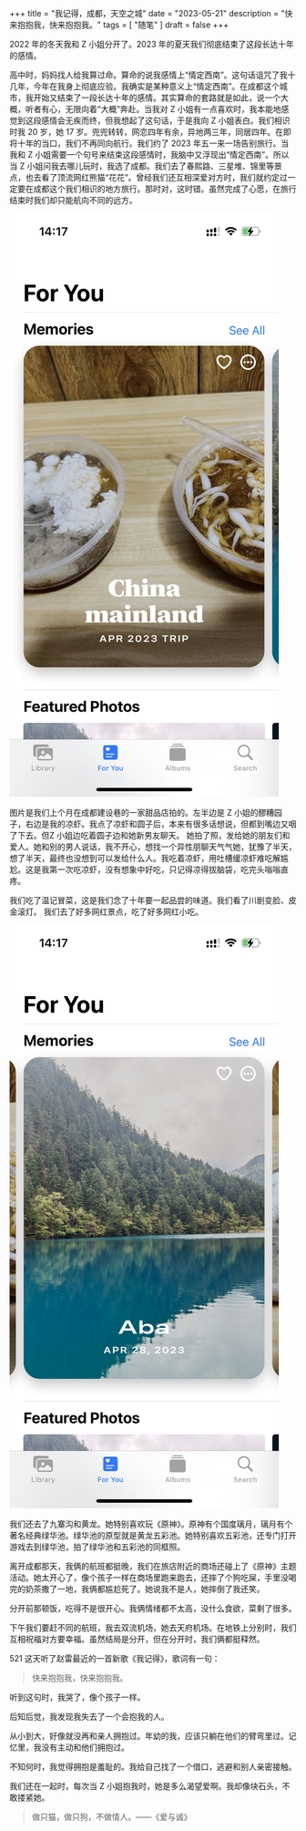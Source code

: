 +++
title = "我记得，成都，天空之城"
date = "2023-05-21"
description = "快来抱抱我，快来抱抱我。"
tags = [
    "随笔"
]
draft = false
+++

2022 年的冬天我和 Z 小姐分开了。2023 年的夏天我们彻底结束了这段长达十年的感情。

高中时，妈妈找人给我算过命。算命的说我感情上“情定西南”。这句话诅咒了我十几年，今年在我身上彻底应验。我确实是某种意义上“情定西南”。在成都这个城市，我开始又结束了一段长达十年的感情。其实算命的套路就是如此，说一个大概，听者有心，无限向着“大概”奔赴。当我对 Z 小姐有一点喜欢时，我本能地感觉到这段感情会无疾而终，但我想起了这句话，于是我向 Z 小姐表白。我们相识时我 20 岁，她 17 岁。兜兜转转，网恋四年有余，异地两三年，同居四年。在即将十年的当口，我们不再同向航行。我们约了 2023 年五一来一场告别旅行。当我和 Z 小姐需要一个句号来结束这段感情时，我脑中又浮现出“情定西南”。所以当 Z 小姐问我去哪儿玩时，我选了成都。我们去了春熙路、三星堆、锦里等景点，也去看了顶流网红熊猫“花花”。曾经我们还互相深爱对方时，我们就约定过一定要在成都这个我们相识的地方旅行。那时对，这时错。虽然完成了心愿，在旅行结束时我们却只能航向不同的远方。

![](images/image-1.jpg)

图片是我们上个月在成都建设巷的一家甜品店拍的。左半边是 Z 小姐的醪糟园子，右边是我的凉虾。我点了凉虾和圆子后，本来有很多话想说，但都到嘴边又咽了下去。但Z 小姐边吃着圆子边和她新男友聊天。
她拍了照，发给她的朋友们和爱人。她和别的男人说话，我不开心，想找一个异性朋聊天气气她，犹豫了半天，想了半天，最终也没想到可以发给什么人。我吃着凉虾，用吐槽缓凉虾难吃解尴尬。这是我第一次吃凉虾，没有想象中好吃，只记得凉得拔脑袋，吃完头嗡嗡直疼。

我们吃了温记冒菜，这是我们念了十年要一起品尝的味道。我们看了川剧变脸、皮金滚灯。
我们去了好多网红景点，吃了好多网红小吃。

![](images/image-2.jpg)

我们还去了九寨沟和黄龙。她特别喜欢玩《原神》。原神有个国度璃月，璃月有个著名经典绿华池。绿华池的原型就是黄龙五彩池。她特别喜欢五彩池，还专门打开游戏去到绿华池，拍了绿华池和五彩池的同框照。

离开成都那天，我俩的航班都挺晚，我们在旅店附近的商场还碰上了《原神》主题活动。她太开心了，像个孩子一样在商场里跑来跑去，还摔了个狗吃屎，手里没喝完的奶茶撒了一地，我俩都尴尬死了。她说我不是人，她摔倒了我还笑。

分开前那顿饭，吃得不是很开心。我俩情绪都不太高，没什么食欲，菜剩了很多。

下午我们要赶不同的航班，我去双流机场，她去天府机场。在地铁上分别时，我们互相祝福对方要幸福。虽然结局是分开，但在分开时，我们俩都挺释然。

521 这天听了赵雷最近的一首新歌《我记得》，歌词有一句：

> 快来抱抱我，快来抱抱我。

听到这句时，我哭了，像个孩子一样。

后知后觉，我发现我失去了一个会抱我的人。

从小到大，好像就没再和亲人拥抱过。年幼的我，应该只躺在他们的臂弯里过。记忆里，我没有主动和他们拥抱过。

不知何时，我觉得拥抱是羞耻的。我给自己找了一个借口，逃避和别人亲密接触。

我们还在一起时，每次当 Z 小姐抱我时，她是多么渴望爱啊。我却像块石头，不敢搂紧她。



> 做只猫，做只狗，不做情人。——《爱与诚》